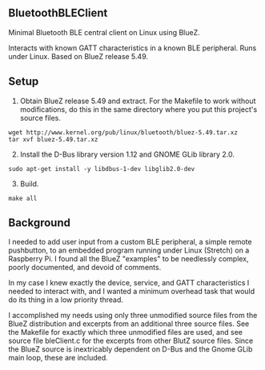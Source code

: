 ## BluetoothBLEClient
Minimal Bluetooth BLE central client on Linux using BlueZ.

Interacts with known GATT characteristics in a known BLE peripheral.  Runs under Linux.  Based on BlueZ release 5.49.

## Setup

1. Obtain BlueZ release 5.49 and extract.  For the Makefile to work without modifications, do this in the same directory where you put this project's source files.

```
wget http://www.kernel.org/pub/linux/bluetooth/bluez-5.49.tar.xz
tar xvf bluez-5.49.tar.xz
```

2. Install the D-Bus library version 1.12 and GNOME GLib library 2.0.
```
sudo apt-get install -y libdbus-1-dev libglib2.0-dev
```
3. Build.
```
make all
```
## Background
I needed to add user input from a custom BLE peripheral, a simple remote pushbutton, to an embedded program running under Linux (Stretch) on a Raspberry Pi.  I found all the BlueZ "examples" to be needlessly complex, poorly documented, and devoid of comments.

In my case I knew exactly the device, service, and GATT characteristics I needed to interact with, and I wanted a minimum overhead task that would do its thing in a low priority thread.

I accomplished my needs using only three unmodified source files from the BlueZ distribution and excerpts from an additional three source files.  See the Makefile for exactly which three unmodified files are used, and see source file bleClient.c for the excerpts from other BlutZ source files.  Since the BlueZ source is inextricably dependent on D-Bus and the Gnome GLib main loop, these are included.
